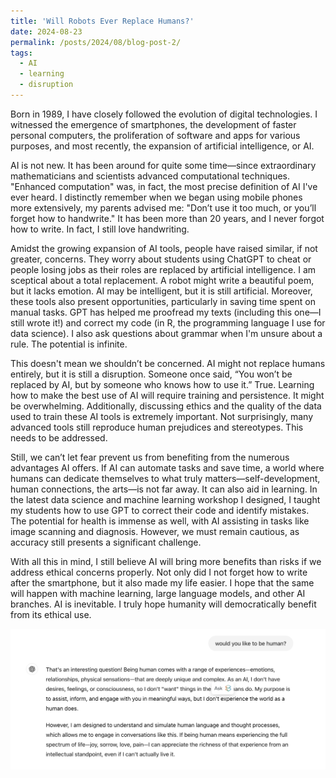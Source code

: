 ```yaml
---
title: 'Will Robots Ever Replace Humans?'
date: 2024-08-23
permalink: /posts/2024/08/blog-post-2/
tags:
  - AI
  - learning
  - disruption
---
```


Born in 1989, I have closely followed the evolution of digital technologies. I witnessed the emergence of smartphones, the development of faster personal computers, the proliferation of software and apps for various purposes, and most recently, the expansion of artificial intelligence, or AI.

AI is not new. It has been around for quite some time—since extraordinary mathematicians and scientists advanced computational techniques. "Enhanced computation" was, in fact, the most precise definition of AI I've ever heard. I distinctly remember when we began using mobile phones more extensively, my parents advised me: "Don’t use it too much, or you’ll forget how to handwrite." It has been more than 20 years, and I never forgot how to write. In fact, I still love handwriting.

Amidst the growing expansion of AI tools, people have raised similar, if not greater, concerns. They worry about students using ChatGPT to cheat or people losing jobs as their roles are replaced by artificial intelligence. I am sceptical about a total replacement. A robot might write a beautiful poem, but it lacks emotion. AI may be intelligent, but it is still artificial. Moreover, these tools also present opportunities, particularly in saving time spent on manual tasks. GPT has helped me proofread my texts (including this one—I still wrote it!) and correct my code (in R, the programming language I use for data science). I also ask questions about grammar when I'm unsure about a rule. The potential is infinite.

This doesn't mean we shouldn’t be concerned. AI might not replace humans entirely, but it is still a disruption. Someone once said, “You won’t be replaced by AI, but by someone who knows how to use it.” True. Learning how to make the best use of AI will require training and persistence. It might be overwhelming. Additionally, discussing ethics and the quality of the data used to train these AI tools is extremely important. Not surprisingly, many advanced tools still reproduce human prejudices and stereotypes. This needs to be addressed.

Still, we can’t let fear prevent us from benefiting from the numerous advantages AI offers. If AI can automate tasks and save time, a world where humans can dedicate themselves to what truly matters—self-development, human connections, the arts—is not far away. It can also aid in learning. In the latest data science and machine learning workshop I designed, I taught my students how to use GPT to correct their code and identify mistakes. The potential for health is immense as well, with AI assisting in tasks like image scanning and diagnosis. However, we must remain cautious, as accuracy still presents a significant challenge.

With all this in mind, I still believe AI will bring more benefits than risks if we address ethical concerns properly. Not only did I not forget how to write after the smartphone, but it also made my life easier. I hope that the same will happen with machine learning, large language models, and other AI branches.
AI is inevitable. I truly hope humanity will democratically benefit from its ethical use.

<img src='/images/GPT_human.png'>

